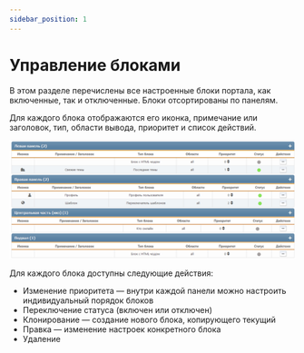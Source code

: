 ```yaml
---
sidebar_position: 1
---
```


# Управление блоками
В этом разделе перечислены все настроенные блоки портала, как включенные, так и отключенные. Блоки отсортированы по панелям.

Для каждого блока отображаются его иконка, примечание или заголовок, тип, области вывода, приоритет и список действий.

![Управление блоками](manage_blocks.png)

Для каждого блока доступны следующие действия:
* Изменение приоритета — внутри каждой панели можно настроить индивидуальный порядок блоков
* Переключение статуса (включен или отключен)
* Клонирование — создание нового блока, копирующего текущий
* Правка — изменение настроек конкретного блока
* Удаление